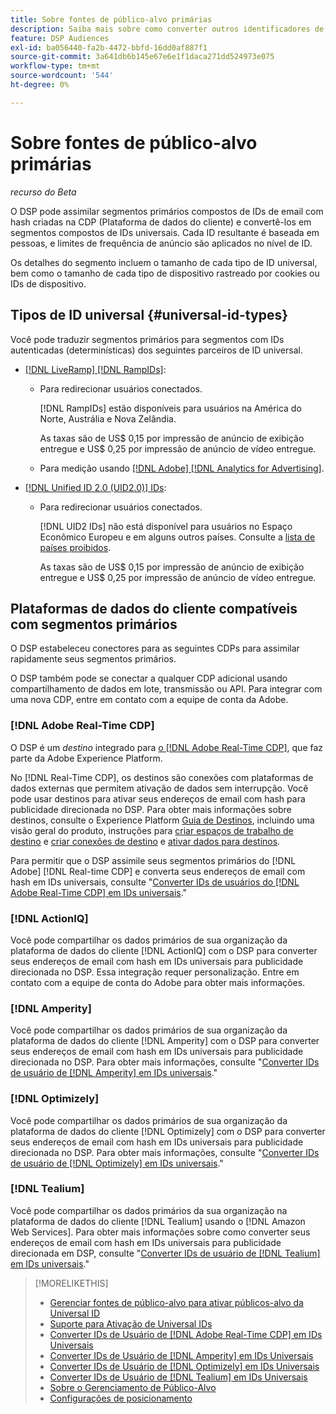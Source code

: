 ```yaml
---
title: Sobre fontes de público-alvo primárias
description: Saiba mais sobre como converter outros identificadores de usuário em seus segmentos primários em IDs universais para direcionamento sem cookies.
feature: DSP Audiences
exl-id: ba056440-fa2b-4472-bbfd-16dd0af887f1
source-git-commit: 3a641db6b145e67e6e1f1daca271dd524973e075
workflow-type: tm+mt
source-wordcount: '544'
ht-degree: 0%

---
```


# Sobre fontes de público-alvo primárias

*recurso do Beta*

O DSP pode assimilar segmentos primários compostos de IDs de email com hash criadas na CDP (Plataforma de dados do cliente) e convertê-los em segmentos compostos de IDs universais. Cada ID resultante é baseada em pessoas, e limites de frequência de anúncio são aplicados no nível de ID<!-- Move that info. to somewhere else? -->.

Os detalhes do segmento incluem o tamanho de cada tipo de ID universal, bem como o tamanho de cada tipo de dispositivo rastreado por cookies ou IDs de dispositivo.

## Tipos de ID universal {#universal-id-types}

<!--  Replace below with this once ID5 sources are possible 

Using your first-party data, you can create segments with IDs from the following universal ID partners.

* Authenticated (deterministic) IDs using hashed email addresses:

-->

Você pode traduzir segmentos primários para segmentos com IDs autenticadas (determinísticas) dos seguintes parceiros de ID universal.

* [[!DNL LiveRamp] [!DNL RampIDs]](https://liveramp.com/identity-resolution):

   * Para redirecionar usuários conectados.

     [!DNL RampIDs] estão disponíveis para usuários na América do Norte, Austrália e Nova Zelândia.

     As taxas são de US$ 0,15 por impressão de anúncio de exibição entregue e US$ 0,25 por impressão de anúncio de vídeo entregue.

   * Para medição usando [[!DNL Adobe] [!DNL Analytics for Advertising]](/help/integrations/analytics/overview.md).

* [[!DNL Unified ID 2.0 (UID2.0)] IDs](https://unifiedid.com):

   * Para redirecionar usuários conectados.

     [!DNL UID2 IDs] não está disponível para usuários no Espaço Econômico Europeu e em alguns outros países. Consulte a [lista de países proibidos](/help/policies/universal-id-policy.md#prohibited-countries-uid2).

     As taxas são de US$ 0,15 por impressão de anúncio de exibição entregue e US$ 0,25 por impressão de anúncio de vídeo entregue.

<!-- Not yet

* Probabilistic (unauthenticated) IDs using hashed email addresses:

  * [[!DNL ID5] IDs](https://id5.io): For retargeting unauthenticated site traffic, prospecting using third-party data, and measurement for both using [[!DNL Adobe] [!DNL Analytics for Advertising]](/help/integrations/analytics/overview.md). ID5 IDs are available for no fee.

    ID5 creates an ID by stitching together user signals (hashed email address) with various browser signals (such as IP address and timestamp).

    [!DNL Analytics] measurement requires all [prerequisites for implementing [!DNL Analytics for Advertising]](/help/integrations/analytics/prerequisites.md) and the [AMO ID and EF ID in your tracking URLs](/help/integrations/analytics/ids.md). You also must sign an agreement with [!DNL ID5] and set a parameter within your existing JavaScript tracking tags. <!-- Contact your Adobe Account Team for instructions. -->

<!--
    >[!NOTE]
    >
    >Third-party segments from [!DNL Eyeota] may automatically include ID5 IDs, in addition to users tracked by cookies or device IDs. The segment details include the size for each type. The usual usage fee for each segment, which is stated next to the segment name, applies; no additional fees are charged for the ID5 IDs.
-->

## Plataformas de dados do cliente compatíveis com segmentos primários

O DSP estabeleceu conectores para as seguintes CDPs para assimilar rapidamente seus segmentos primários.

O DSP também pode se conectar a qualquer CDP adicional usando compartilhamento de dados em lote, transmissão ou API. Para integrar com uma nova CDP, entre em contato com a equipe de conta da Adobe.

### [!DNL Adobe Real-Time CDP]

O DSP é um *destino* integrado para [o [!DNL Adobe Real-Time CDP]](https://experienceleague.adobe.com/docs/experience-platform/rtcdp/overview.html?lang=pt-BR), que faz parte da Adobe Experience Platform.

No [!DNL Real-Time CDP], os destinos são conexões com plataformas de dados externas que permitem ativação de dados sem interrupção. Você pode usar destinos para ativar seus endereços de email com hash para publicidade direcionada no DSP. Para obter mais informações sobre destinos, consulte o Experience Platform [Guia de Destinos](https://experienceleague.adobe.com/docs/experience-platform/destinations/home.html?lang=pt-BR), incluindo uma visão geral do produto, instruções para [criar espaços de trabalho de destino](https://experienceleague.adobe.com/docs/experience-platform/destinations/ui/destinations-workspace.html?lang=pt-BR) e [criar conexões de destino](https://experienceleague.adobe.com/docs/experience-platform/destinations/ui/connect-destination.html?lang=pt-BR) e [ativar dados para destinos](https://experienceleague.adobe.com/docs/experience-platform/destinations/ui/activate/activate-segment-streaming-destinations.html?lang=pt-BR).

Para permitir que o DSP assimile seus segmentos primários do [!DNL Adobe] [!DNL Real-time CDP] e converta seus endereços de email com hash em IDs universais, consulte &quot;[Converter IDs de usuários do [!DNL Adobe Real-Time CDP] em IDs universais](/help/dsp/audiences/sources/source-adobe-rtcdp.md).&quot;

### [!DNL ActionIQ]

Você pode compartilhar os dados primários de sua organização da plataforma de dados do cliente [!DNL ActionIQ] com o DSP para converter seus endereços de email com hash em IDs universais para publicidade direcionada no DSP. Essa integração requer personalização. Entre em contato com a equipe de conta do Adobe para obter mais informações.

### [!DNL Amperity]

Você pode compartilhar os dados primários de sua organização da plataforma de dados do cliente [!DNL Amperity] com o DSP para converter seus endereços de email com hash em IDs universais para publicidade direcionada no DSP. Para obter mais informações, consulte &quot;[Converter IDs de usuário de [!DNL Amperity] em IDs universais](/help/dsp/audiences/sources/source-amperity.md).&quot;

### [!DNL Optimizely]

Você pode compartilhar os dados primários de sua organização da plataforma de dados do cliente [!DNL Optimizely] com o DSP para converter seus endereços de email com hash em IDs universais para publicidade direcionada no DSP. Para obter mais informações, consulte &quot;[Converter IDs de usuário de [!DNL Optimizely] em IDs universais](/help/dsp/audiences/sources/source-optimizely.md).&quot;

### [!DNL Tealium]

Você pode compartilhar os dados primários da sua organização na plataforma de dados do cliente [!DNL Tealium] usando o [!DNL Amazon Web Services]. Para obter mais informações sobre como converter seus endereços de email com hash em IDs universais para publicidade direcionada em DSP, consulte &quot;[Converter IDs de usuário de [!DNL Tealium] em IDs universais](/help/dsp/audiences/sources/source-tealium.md).&quot;

>[!MORELIKETHIS]
>
>* [Gerenciar fontes de público-alvo para ativar públicos-alvo da Universal ID](source-manage.md)
>* [Suporte para Ativação de Universal IDs](/help/dsp/audiences/universal-ids.md)
>* [Converter IDs de Usuário de [!DNL Adobe Real-Time CDP] em IDs Universais](/help/dsp/audiences/sources/source-adobe-rtcdp.md)
>* [Converter IDs de Usuário de [!DNL Amperity] em IDs Universais](/help/dsp/audiences/sources/source-amperity.md)
>* [Converter IDs de Usuário de [!DNL Optimizely] em IDs Universais](/help/dsp/audiences/sources/source-optimizely.md)
>* [Converter IDs de Usuário de [!DNL Tealium] em IDs Universais](/help/dsp/audiences/sources/source-tealium.md)
>* [Sobre o Gerenciamento de Público-Alvo](/help/dsp/audiences/audience-about.md)
>* [Configurações de posicionamento](/help/dsp/campaign-management/placements/placement-settings.md)
